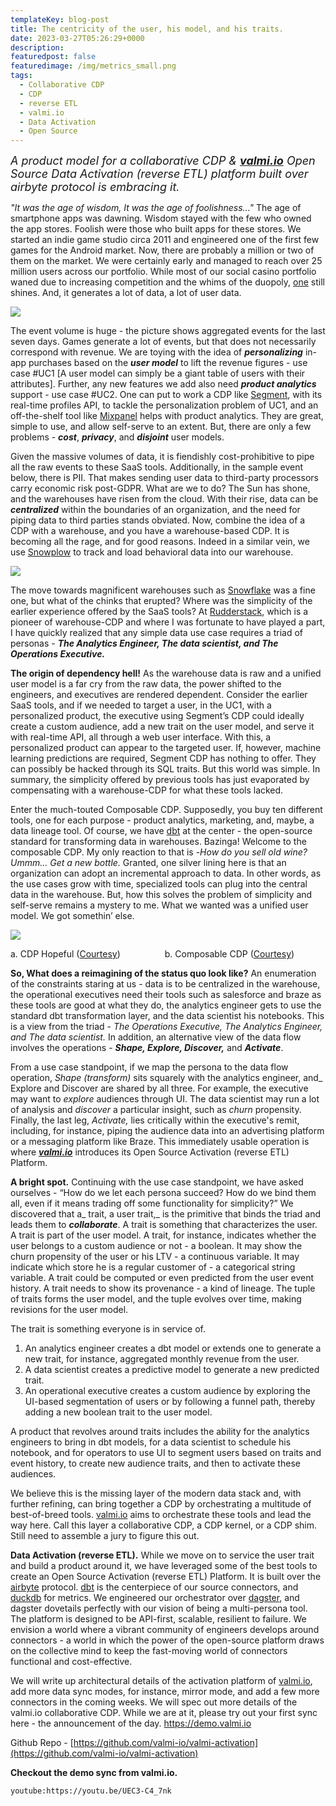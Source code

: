 ```yaml
---
templateKey: blog-post
title: The centricity of the user, his model, and his traits.
date: 2023-03-27T05:26:29+0000
description: 
featuredpost: false
featuredimage: /img/metrics_small.png
tags:
  - Collaborative CDP
  - CDP
  - reverse ETL
  - valmi.io
  - Data Activation
  - Open Source
--- 
```



<font size="4">_A product model for a collaborative CDP & **[valmi.io](https://www.valmi.io/)** Open Source Data Activation (reverse ETL) platform built over airbyte protocol is embracing it._</font>

_"It was the age of wisdom, It was the age of foolishness..."_ The age of smartphone apps was dawning. Wisdom stayed with the few who owned the app stores. Foolish were those who built apps for these stores. We started an indie game studio circa 2011 and engineered one of the first few games for the Android market. Now, there are probably a million or two of them on the market. We were certainly early and managed to reach over 25 million users across our portfolio. While most of our social casino portfolio waned due to increasing competition and the whims of the duopoly, [one](https://play.google.com/store/apps/dev?id=8815230470063088971) still shines. And, it generates a lot of data, a lot of user data.

![](/img/metrics.png) 

The event volume is huge - the picture shows aggregated events for the last seven days. Games generate a lot of events, but that does not necessarily correspond with revenue. We are toying with the idea of **_personalizing_** in-app purchases based on the **_user model_** to lift the revenue figures - use case #UC1 [A user model can simply be a giant table of users with their attributes]. Further, any new features we add also need **_product analytics_** support - use case #UC2. One can put to work a CDP like [Segment](https://segment.com/), with its real-time profiles API, to tackle the personalization problem of UC1, and an off-the-shelf tool like [Mixpanel](https://mixpanel.com/) helps with product analytics. They are great, simple to use, and allow self-serve to an extent. But, there are only a few problems - **_cost_**, **_privacy_**, and **_disjoint_** user models. 

Given the massive volumes of data, it is fiendishly cost-prohibitive to pipe all the raw events to these SaaS tools. Additionally, in the sample event below, there is PII. That makes sending user data to third-party processors carry economic risk post-GDPR. What are we to do? The Sun has shone, and the warehouses have risen from the cloud. With their rise, data can be **_centralized_** within the boundaries of an organization, and the need for piping data to third parties stands obviated. Now, combine the idea of a CDP with a warehouse, and you have a warehouse-based CDP. It is becoming all the rage, and for good reasons. Indeed in a similar vein, we use [Snowplow](https://snowplow.io/) to track and load behavioral data into our warehouse.
 
![](/img/code_img.png) 

The move towards magnificent warehouses such as [Snowflake](https://www.snowflake.com/) was a fine one, but what of the chinks that erupted? Where was the simplicity of the earlier experience offered by the SaaS tools? At [Rudderstack](https://www.rudderstack.com/), which is a pioneer of warehouse-CDP and where I was fortunate to have played a part, I have quickly realized that any simple data use case requires a triad of personas - **_The Analytics Engineer, The data scientist, _**and**_ The Operations Executive._** 

**The origin of dependency hell!** As the warehouse data is raw and a unified user model is a far cry from the raw data, the power shifted to the engineers, and executives are rendered dependent. Consider the earlier SaaS tools, and if we needed to target a user, in the UC1, with a personalized product, the executive using Segment’s CDP could ideally create a custom audience, add a new trait on the user model, and serve it with real-time API, all through a web user interface. With this, a personalized product can appear to the targeted user. If, however, machine learning predictions are required, Segment CDP has nothing to offer. They can possibly be hacked through its SQL traits. But this world was simple. In summary, the simplicity offered by previous tools has just evaporated by compensating with a warehouse-CDP for what these tools lacked.

Enter the much-touted Composable CDP. Supposedly, you buy ten different tools, one for each purpose - product analytics, marketing, and, maybe, a data lineage tool. Of course, we have [dbt](https://www.getdbt.com/) at the center - the open-source standard for transforming data in warehouses. Bazinga! Welcome to the composable CDP. My only reaction to that is -_How do you sell old wine? Ummm... Get a new bottle._ Granted, one silver lining here is that an organization can adopt an incremental approach to data. In other words, as the use cases grow with time, specialized tools can plug into the central data in the warehouse. But, how this solves the problem of simplicity and self-serve remains a mystery to me. What we wanted was a unified user model. We got somethin’ else.


![](/img/lego_user.jpg) 

   a. CDP Hopeful ([Courtesy](https://www.youtube.com/watch?v=Y_ahqPIi9Kg)) &nbsp;&nbsp;&nbsp;&nbsp;&nbsp;&nbsp;&nbsp;&nbsp;&nbsp;&nbsp;&nbsp;&nbsp;&nbsp;&nbsp;&nbsp;&nbsp; b. Composable CDP ([Courtesy](https://www.tfianoble.top/ProductDetail.aspx?iid=374017338&pr=39.88)) 

**So, What does a reimagining of the status quo look like?** An enumeration of the constraints staring at us - data is to be centralized in the warehouse, the operational executives need their tools such as salesforce and braze as these tools are good at what they do, the analytics engineer gets to use the standard dbt transformation layer, and the data scientist his notebooks. This is a view from the triad - _The Operations Executive, The Analytics Engineer, and The data scientist._ In addition, an alternative view of the data flow involves the operations - **_Shape, Explore, Discover,_** and **_Activate_**. 

From a use case standpoint, if we map the persona to the data flow operation, _Shape (transform)_ sits squarely with the analytics engineer, and_ Explore and Discover are shared by all three. For example, the executive may want to _explore_ audiences through UI. The data scientist may run a lot of analysis and _discover_ a particular insight, such as _churn_ propensity. Finally, the last leg, _Activate,_ lies critically within the executive's remit, including, for instance, piping the audience data into an advertising platform or a messaging platform like Braze. This immediately usable operation is where **_[valmi.io](https://www.valmi.io/)_** introduces its Open Source Activation (reverse ETL) Platform.

**A bright spot.** Continuing with the use case standpoint, we have asked ourselves - “How do we let each persona succeed? How do we bind them all, even if it means trading off some functionality for simplicity?” We discovered that a_ trait, a user trait,_ is the primitive that binds the triad and leads them to **_collaborate_**. A trait is something that characterizes the user. A trait is part of the user model. A trait, for instance, indicates whether the user belongs to a custom audience or not - a boolean. It may show the churn propensity of the user or his LTV - a continuous variable. It may indicate which store he is a regular customer of - a categorical string variable. A trait could be computed or even predicted from the user event history. A trait needs to show its provenance - a kind of lineage. The tuple of traits forms the user model, and the tuple evolves over time, making revisions for the user model.

The trait is something everyone is in service of. 
1. An analytics engineer creates a dbt model or extends one to generate a new trait, for instance, aggregated monthly revenue from the user. 
2. A data scientist creates a predictive model to generate a new predicted trait.
3. An operational executive creates a custom audience by exploring the UI-based segmentation of users or by following a funnel path, thereby adding a new boolean trait to the user model.

A product that revolves around traits includes the ability for the analytics engineers to bring in dbt models, for a data scientist to schedule his notebook, and for operators to use UI to segment users based on traits and event history, to create new audience traits, and then to activate these audiences.

We believe this is the missing layer of the modern data stack and, with further refining, can bring together a CDP by orchestrating a multitude of best-of-breed tools. [valmi.io](https://www.valmi.io/) aims to orchestrate these tools and lead the way here. Call this layer a collaborative CDP, a CDP kernel, or a CDP shim. Still need to assemble a jury to figure this out.

**Data Activation (reverse ETL).** While we move on to service the user trait and build a product around it, we have leveraged some of the best tools to create an Open Source Activation (reverse ETL) Platform. It is built over the [airbyte](https://airbyte.com/) protocol. [dbt](https://www.getdbt.com/) is the centerpiece of our source connectors, and [duckdb](https://duckdb.org/) for metrics. We engineered our orchestrator over [dagster](https://dagster.io/), and dagster dovetails perfectly with our vision of being a multi-persona tool. The platform is designed to be API-first, scalable, resilient to failure. We envision a world where a vibrant community of engineers develops around connectors - a world in which the power of the open-source platform draws on the collective mind to keep the fast-moving world of connectors functional and cost-effective.

We will write up architectural details of the activation platform of [valmi.io](https://www.valmi.io/), add more data sync modes, for instance, mirror mode, and add a few more connectors in the coming weeks. We will spec out more details of the valmi.io collaborative CDP. While we are at it, please try out your first sync here - the announcement of the day. https://demo.valmi.io

Github Repo - [https://github.com/valmi-io/valmi-activation](https://github.com/valmi-io/valmi-activation)


**Checkout the demo sync from valmi.io.** 
 
`youtube:https://youtu.be/UEC3-C4_7nk`
